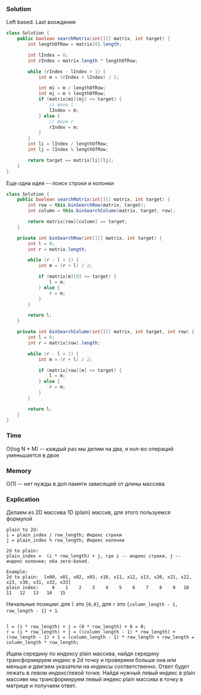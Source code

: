 ### Solution
Left based. Last вхождение
```java
class Solution {
    public boolean searchMatrix(int[][] matrix, int target) {
        int lengthOfRow = matrix[0].length;

        int lIndex = 0;
        int rIndex = matrix.length * lengthOfRow;

        while (rIndex - lIndex > 1) {
            int m = (rIndex + lIndex) / 2;

            int mi = m / lengthOfRow;
            int mj = m % lengthOfRow;
            if (matrix[mi][mj] <= target) {
                // move l
                lIndex = m;
            } else {
                // move r
                rIndex = m;
            }
        }
        int li = lIndex / lengthOfRow;
        int lj = lIndex % lengthOfRow;

        return target == matrix[li][lj];
    }
}
```
Еще одна идея -- поиск строки и колонки
```java
class Solution {
    public boolean searchMatrix(int[][] matrix, int target) {
        int row = this.binSearchRow(matrix, target);
        int column = this.binSearchColumn(matrix, target, row);

        return matrix[row][column] == target;
    }

    private int binSearchRow(int[][] matrix, int target) {
        int l = 0;
        int r = matrix.length;

        while (r - l > 1) {
            int m = (r + l) / 2;

            if (matrix[m][0] <= target) {
                l = m;
            } else {
                r = m;
            }
        }

        return l;
    }

    private int binSearchColumn(int[][] matrix, int target, int row) {
        int l = 0;
        int r = matrix[row].length;

        while (r - l > 1) {
            int m = (r + l) / 2;

            if (matrix[row][m] <= target) {
                l = m;
            } else {
                r = m;
            }
        }

        return l;
    }
}
```
### Time
O(log N * M) -- каждый раз мы делим на два, и кол-во операций уменьшается в двое
### Memory
O(1) -- нет нужды в доп памяти зависящей от длины массива
### Explication
Делаем из 2D массива 1D (plain) массив, для этого пользуемся формулой
```text
plain to 2d:
i = plain_index / row_length; Индекс строки
j = plain_index % row_length; Индекс колонки

2d to plain:
plain_index =  (i * row_length) + j, где i -- индекс строки, j -- индекс колонки; оба zero-based.

Example:
2d to plain:  [x00, x01, x02, x03, x10, x11, x12, x13, x20, x21, x22, x23, x30, x31, x32, x33]
plain index:     0    1    2    3    4    5    6    7    8    9   10   11   12   13   14   15
```
Начальные позиции: для `l` это `{0,0}`, для `r` это `{column_length - 1, row_length - 1} + 1`. 
```text

l = (i * row_length) + j = (0 * row_length) + 0 = 0; 
r = (i * row_length) + j = ((column_length - 1) * row_length) + (row_length - 1) + 1 = (column_length - 1) * row_length + row_length = column_length * row_length;
```
Ищем середину по индексу plain массива, найдя середину трансформируем индекс в 2d точку
и проверяем больше она или меньше и двигаем указатели на индексы соответственно. Ответ будет лежать
в левом индекс/левой точке. Найдя нужный левый индекс в plain массиве мы трансформируем
левый индекс plain массива в точку в матрице и получаем ответ.
